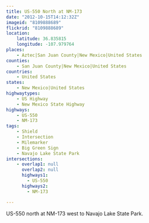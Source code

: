 ```yaml
---
title: US-550 North at NM-173
date: "2012-10-15T14:12:32Z"
imageid: "8109888689"
flickrid: "8109888689"
location:
    latitude: 36.835815
    longitude: -107.979764
places:
    - Aztec|San Juan County|New Mexico|United States
counties:
    - San Juan County|New Mexico|United States
countries:
    - United States
states:
    - New Mexico|United States
highwaytypes:
    - US Highway
    - New Mexico State Highway
highways:
    - US-550
    - NM-173
tags:
    - Shield
    - Intersection
    - Milemarker
    - Big Green Sign
    - Navajo Lake State Park
intersections:
    - overlap1: null
      overlap2: null
      highways1:
        - US-550
      highways2:
        - NM-173

---
```

US-550 north at NM-173 west to Navajo Lake State Park.